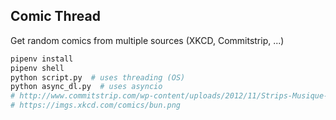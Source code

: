 Comic Thread
---
Get random comics from multiple sources (XKCD, Commitstrip, ...)

```sh
pipenv install
pipenv shell
python script.py  # uses threading (OS)
python async_dl.py  # uses asyncio
# http://www.commitstrip.com/wp-content/uploads/2012/11/Strips-Musique-de-codeur-550-final-en.jpg
# https://imgs.xkcd.com/comics/bun.png
```
